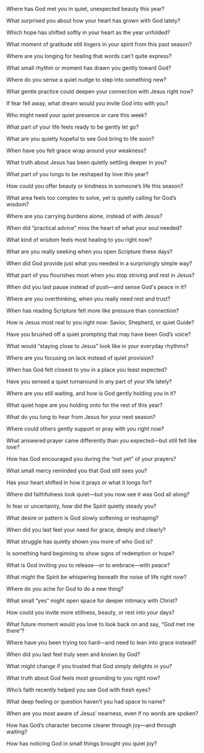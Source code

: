 Where has God met you in quiet, unexpected beauty this year?

What surprised you about how your heart has grown with God lately?

Which hope has shifted softly in your heart as the year unfolded?

What moment of gratitude still lingers in your spirit from this past season?

Where are you longing for healing that words can’t quite express?

What small rhythm or moment has drawn you gently toward God?

Where do you sense a quiet nudge to step into something new?

What gentle practice could deepen your connection with Jesus right now?

If fear fell away, what dream would you invite God into with you?

Who might need your quiet presence or care this week?

What part of your life feels ready to be gently let go?

What are you quietly hopeful to see God bring to life soon?

When have you felt grace wrap around your weakness?

What truth about Jesus has been quietly settling deeper in you?

What part of you longs to be reshaped by love this year?

How could you offer beauty or kindness in someone’s life this season?

What area feels too complex to solve, yet is quietly calling for God’s wisdom?

Where are you carrying burdens alone, instead of with Jesus?

When did “practical advice” miss the heart of what your soul needed?

What kind of wisdom feels most healing to you right now?

What are you really seeking when you open Scripture these days?

When did God provide just what you needed in a surprisingly simple way?

What part of you flourishes most when you stop striving and rest in Jesus?

When did you last pause instead of push—and sense God's peace in it?

Where are you overthinking, when you really need rest and trust?

When has reading Scripture felt more like pressure than connection?

How is Jesus most real to you right now: Savior, Shepherd, or quiet Guide?

Have you brushed off a quiet prompting that may have been God’s voice?

What would “staying close to Jesus” look like in your everyday rhythms?

Where are you focusing on lack instead of quiet provision?

When has God felt closest to you in a place you least expected?

Have you sensed a quiet turnaround in any part of your life lately?

Where are you still waiting, and how is God gently holding you in it?

What quiet hope are you holding onto for the rest of this year?

What do you long to hear from Jesus for your next season?

Where could others gently support or pray with you right now?

What answered prayer came differently than you expected—but still felt like love?

How has God encouraged you during the “not yet” of your prayers?

What small mercy reminded you that God still sees you?

Has your heart shifted in how it prays or what it longs for?

Where did faithfulness look quiet—but you now see it was God all along?

In fear or uncertainty, how did the Spirit quietly steady you?

What desire or pattern is God slowly softening or reshaping?

When did you last feel your need for grace, deeply and clearly?

What struggle has quietly shown you more of who God is?

Is something hard beginning to show signs of redemption or hope?

What is God inviting you to release—or to embrace—with peace?

What might the Spirit be whispering beneath the noise of life right now?

Where do you ache for God to do a new thing?

What small “yes” might open space for deeper intimacy with Christ?

How could you invite more stillness, beauty, or rest into your days?

What future moment would you love to look back on and say, “God met me there”?

Where have you been trying too hard—and need to lean into grace instead?

When did you last feel truly seen and known by God?

What might change if you trusted that God simply delights in you?

What truth about God feels most grounding to you right now?

Who’s faith recently helped you see God with fresh eyes?

What deep feeling or question haven’t you had space to name?

When are you most aware of Jesus’ nearness, even if no words are spoken?

How has God’s character become clearer through joy—and through waiting?

How has noticing God in small things brought you quiet joy?